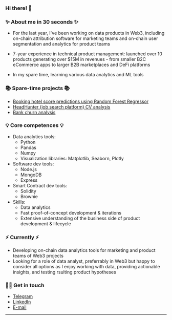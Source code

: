 ### Hi there! 👋

### ✨ About me in 30 seconds ✨

- For the last year, I've been working on data products in Web3, including on-chain attribution software for marketing teams and on-chain user segmentation and analytics for product teams

- 7-year experience in technical product management: launched over 10 products generating over $15M in revenues - from smaller B2C eCommerce apps to larger B2B marketplaces and DeFi platforms

- In my spare time, learning various data analytics and ML tools

### 📚 Spare-time projects 📚

- [Booking hotel score predictions using Random Forest Regressor](https://github.com/GetterGit/Booking-hotel-score-prediction)
- [HeadHunter (job search platform) CV analysis](https://github.com/GetterGit/HeadHunter-CV-analysis)
- [Bank churn analysis](https://github.com/GetterGit/Bank-churn-analysis)

### 💡 Core competences 💡

- Data analytics tools:
  - Python
  - Pandas
  - Numpy
  - Visualization libraries: Matplotlib, Seaborn, Plotly
- Software dev tools:
  - Node.js
  - MongoDB
  - Express
- Smart Contract dev tools:
  - Solidity
  - Brownie
- Skills:
  - Data analytics
  - Fast proof-of-concept development & iterations
  - Extensive understanding of the business side of product development & lifecycle

### ⚡️ Currently ⚡️

- Developing on-chain data analytics tools for marketing and product teams of Web3 projects
- Looking for a role of data analyst, preferrably in Web3 but happy to consider all options as I enjoy working with data, providing actionable insights, and testing rsulting product hypotheses

### 🙌🏻 Get in touch

- [Telegram](t.me/valerii_anufriev)
- [LinkedIn](https://www.linkedin.com/in/valeriyanufriev/)
- [E-mail](anufriev.valeriy.m@gmail.com)

---
